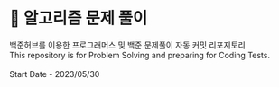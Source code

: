 # 💯 알고리즘 문제 풀이
백준허브를 이용한 프로그래머스 및 백준 문제풀이 자동 커밋 리포지토리
<br>
This repository is for Problem Solving and preparing for Coding Tests.
<br>
<br>
Start Date - 2023/05/30
